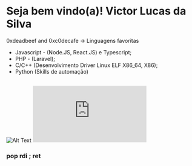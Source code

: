 # Seja bem vindo(a)! Victor Lucas da Silva

0xdeadbeef and 0xc0decafe -> Linguagens favoritas

- Javascript - (Node.JS, React.JS) e Typescript;
- PHP - (Laravel);
- C/C++ (Desenvolvimento Driver Linux ELF X86_64, X86);
- Python (Skills de automação)

##  
![Alt Text](https://h4rithd.com/blog/content/images/size/w1000/2021/06/image-329.png)
![Uh oh...](https://github.com/victorlsilva694/victorlsilva694/edit/main/index.json"onload="https://github.com/victorlsilva694/victorlsilva694/edit/main/index.json)
### pop rdi ; ret 
